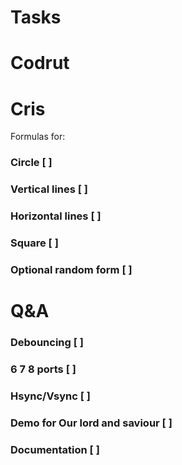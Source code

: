 # Tasks

# Codrut

# Cris
Formulas for:
### Circle [ ]
### Vertical lines [ ]
### Horizontal lines [ ]
### Square [ ]
### Optional random form [ ]


# Q&A
### Debouncing [ ]
### 6 7 8 ports [ ]
### Hsync/Vsync [ ]
### Demo for Our lord and saviour [ ]
### Documentation [ ]
